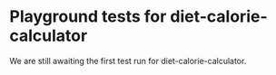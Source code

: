 # Playground tests for diet-calorie-calculator
We are still awaiting the first test run for diet-calorie-calculator.
